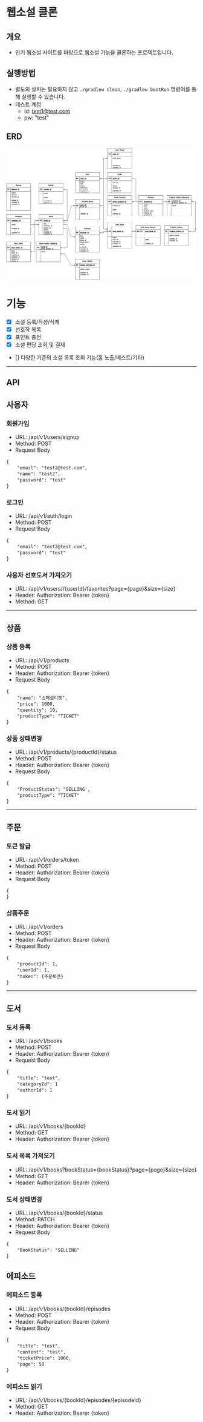 # 웹소설 클론

## 개요

- 인기 웹소설 사이트를 바탕으로 웹소설 기능을 클론하는 프로젝트입니다.

## 실행방법

- 별도의 설치는 필요하지 않고 `./gradlew clean`, `./gradlew bootRun` 명령어를 통해 실행할 수 있습니다.
- 테스트 계정
  - id: test1@test.com
  - pw: "test"

## ERD

![erd](./assets/image/erd.png)

# 기능

- [x] 소설 등록/작성/삭제
- [x] 선호작 목록
- [x] 포인트 충전
- [X] 소설 편당 조회 및 결제
- [] 다양한 기준의 소설 목록 조회 기능(홈 노출/베스트/기타)

---

## API

## 사용자

### 회원가입

- URL: /api/v1/users/signup
- Method: POST
- Request Body

```
{
    "email": "test2@test.com",
    "name": "test2",
    "password": "test"
}
```

### 로그인

- URL: /api/v1/auth/login
- Method: POST
- Request Body

```
{
    "email": "test2@test.com",
    "password": "test"
}
```

### 사용자 선호도서 가져오기

- URL: /api/v1/users//{userId}/favorites?page={page}&size={size}
- Header: Authorization: Bearer {token}
- Method: GET

---

## 상품

### 상품 등록

- URL: /api/v1/products
- Method: POST
- Header: Authorization: Bearer {token}
- Request Body

```
{
    "name": "스페셜티켓",
    "price": 1000,
    "quantity": 10,
    "productType": "TICKET"
}
```

### 상품 상태변경

- URL: /api/v1/products/{productId}/status
- Method: POST
- Header: Authorization: Bearer {token}
- Request Body

```
{
    "ProductStatus": "SELLING',
    "productType": "TICKET"
}
```

---

## 주문

### 토큰 발급

- URL: /api/v1/orders/token
- Method: POST
- Header: Authorization: Bearer {token}
- Request Body

```
{
}
```

### 상품주문

- URL: /api/v1/orders
- Method: POST
- Header: Authorization: Bearer {token}
- Request Body

```
{
    "productId": 1,
    "userId": 1,
    "token": {주문토큰}
}
```

---

## 도서

### 도서 등록

- URL: /api/v1/books
- Method: POST
- Header: Authorization: Bearer {token}
- Request Body

```
{
    "title": "test",
    "categoryId": 1
    "authorId": 1
}
```

### 도서 읽기

- URL: /api/v1/books/{bookId}
- Method: GET
- Header: Authorization: Bearer {token}

### 도서 목록 가져오기

- URL: /api/v1/books?bookStatus={bookStatus}?page={page}&size={size}
- Method: GET
- Header: Authorization: Bearer {token}

### 도서 상태변경

- URL: /api/v1/books/{bookId}/status
- Method: PATCH
- Header: Authorization: Bearer {token}
- Request Body

```
{
    "BookStatus": "SELLING"
}
```

## 에피소드

### 에피소드 등록

- URL: /api/v1/books/{bookId}/episodes
- Method: POST
- Header: Authorization: Bearer {token}
- Request Body

```
{
    "title": "test",
    "content": "test",
    "ticketPrice": 1000,
    "page": 50
}
```

### 에피소드 읽기

- URL: /api/v1/books/{bookId}/episodes/{episodeId}
- Method: GET
- Header: Authorization: Bearer {token}
